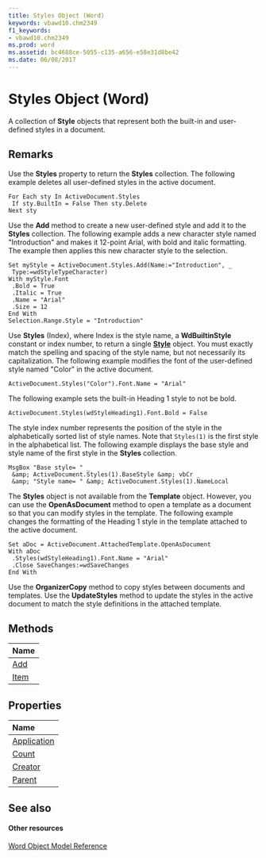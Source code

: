 ```yaml
---
title: Styles Object (Word)
keywords: vbawd10.chm2349
f1_keywords:
- vbawd10.chm2349
ms.prod: word
ms.assetid: bc4688ce-5055-c135-a656-e58e31d8be42
ms.date: 06/08/2017
---
```



# Styles Object (Word)

A collection of  **Style** objects that represent both the built-in and user-defined styles in a document.


## Remarks

Use the  **Styles** property to return the **Styles** collection. The following example deletes all user-defined styles in the active document.


```
For Each sty In ActiveDocument.Styles 
 If sty.BuiltIn = False Then sty.Delete 
Next sty
```

Use the  **Add** method to create a new user-defined style and add it to the **Styles** collection. The following example adds a new character style named "Introduction" and makes it 12-point Arial, with bold and italic formatting. The example then applies this new character style to the selection.




```
Set myStyle = ActiveDocument.Styles.Add(Name:="Introduction", _ 
 Type:=wdStyleTypeCharacter) 
With myStyle.Font 
 .Bold = True 
 .Italic = True 
 .Name = "Arial" 
 .Size = 12 
End With 
Selection.Range.Style = "Introduction"
```

Use  **Styles** (Index), where Index is the style name, a **WdBuiltinStyle** constant or index number, to return a single **[Style](Word.Style.md)** object. You must exactly match the spelling and spacing of the style name, but not necessarily its capitalization. The following example modifies the font of the user-defined style named "Color" in the active document.




```
ActiveDocument.Styles("Color").Font.Name = "Arial"
```

The following example sets the built-in Heading 1 style to not be bold.




```
ActiveDocument.Styles(wdStyleHeading1).Font.Bold = False
```

The style index number represents the position of the style in the alphabetically sorted list of style names. Note that  `Styles(1)` is the first style in the alphabetical list. The following example displays the base style and style name of the first style in the **Styles** collection.




```
MsgBox "Base style= " _ 
 &amp; ActiveDocument.Styles(1).BaseStyle &amp; vbCr _ 
 &amp; "Style name= " &amp; ActiveDocument.Styles(1).NameLocal
```

The  **Styles** object is not available from the **Template** object. However, you can use the **OpenAsDocument** method to open a template as a document so that you can modify styles in the template. The following example changes the formatting of the Heading 1 style in the template attached to the active document.




```
Set aDoc = ActiveDocument.AttachedTemplate.OpenAsDocument 
With aDoc 
 .Styles(wdStyleHeading1).Font.Name = "Arial" 
 .Close SaveChanges:=wdSaveChanges 
End With
```

Use the  **OrganizerCopy** method to copy styles between documents and templates. Use the **UpdateStyles** method to update the styles in the active document to match the style definitions in the attached template.


## Methods



|**Name**|
|:-----|
|[Add](Word.Styles.Add.md)|
|[Item](Word.Styles.Item.md)|

## Properties



|**Name**|
|:-----|
|[Application](Word.Styles.Application.md)|
|[Count](Word.Styles.Count.md)|
|[Creator](Word.Styles.Creator.md)|
|[Parent](Word.Styles.Parent.md)|

## See also


#### Other resources


[Word Object Model Reference](http://msdn.microsoft.com/library/be452561-b436-bb9b-6f94-3faa9a74a6fd%28Office.15%29.aspx)
